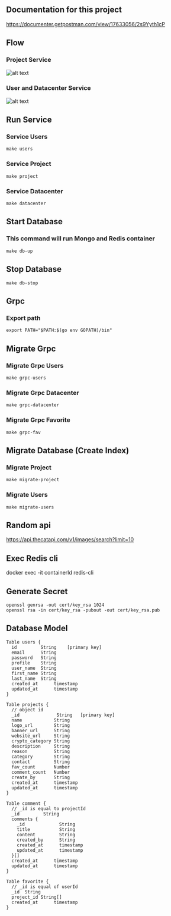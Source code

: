 ## Documentation for this project
https://documenter.getpostman.com/view/17633056/2s9Yyth1cP

## Flow 
### Project Service
![alt text](./assets/projectSvc.png)
### User and Datacenter Service
![alt text](./assets/user&dcSvc.png)


## Run Service
### Service Users
```
make users
```

### Service Project
```
make project
```

### Service Datacenter
```
make datacenter
```

## Start Database
### This command will run Mongo and Redis container
```
make db-up
```
## Stop Database
```
make db-stop
```

## Grpc
### Export path
```
export PATH="$PATH:$(go env GOPATH)/bin"
```

## Migrate Grpc
### Migrate Grpc Users
```
make grpc-users
```

### Migrate Grpc Datacenter
```
make grpc-datacenter
```

### Migrate Grpc Favorite
```
make grpc-fav
```


## Migrate Database (Create Index)
### Migrate Project
```
make migrate-project
```

### Migrate Users
```
make migrate-users
```


## Random api
https://api.thecatapi.com/v1/images/search?limit=10

## Exec Redis cli
docker exec -it containerId redis-cli


## Generate Secret
```
openssl genrsa -out cert/key_rsa 1024
openssl rsa -in cert/key_rsa -pubout -out cert/key_rsa.pub
```


## Database Model

```
Table users {
  id         String    [primary key]
  email      String    
  password   String
  profile    String
  user_name  String
  first_name String
  last_name  String
  created_at      timestamp
  updated_at      timestamp
}

Table projects {
  // object id
  _id              String   [primary key]
  name            String
  logo_url        String
  banner_url      String
  website_url     String
  crypto_category String
  description     String   
  reason          String   
  category        String
  contact         String
  fav_count       Number
  comment_count   Number
  create_by       String
  created_at      timestamp
  updated_at      timestamp
}

Table comment {
  // _id is equal to projectId
  _id         String
  comments {
    _id             String
    title           String
    content         String
    created_by      String
    created_at      timestamp
    updated_at      timestamp
  }[]
  created_at      timestamp
  updated_at      timestamp
}

Table favorite {
  // _id is equal of userId
  _id  String
  project_id String[]
  created_at      timestamp
}

```


